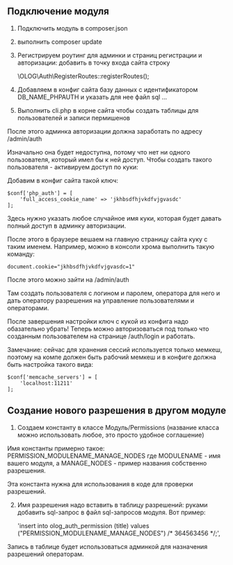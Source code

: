 ## Подключение модуля

1. Подключить модуль в composer.json

2. выполнить composer update

3. Регистрируем роутинг для админки и страниц регистрации и авторизации: добавить в точку входа сайта строку

    \OLOG\Auth\RegisterRoutes::registerRoutes();

4. Добавляем в конфиг сайта базу данных с идентификатором DB_NAME_PHPAUTH и указать для нее файл sql ...

5. Выполнить cli.php в корне сайта чтобы создать таблицы для пользователей и записи пермишенов

После этого админка авторизации должна заработать по адресу /admin/auth

Изначально она будет недоступна, потому что нет ни одного пользователя, который имел бы к ней доступ. Чтобы создать такого пользователя - активируем доступ по куки:

Добавим в конфиг сайта такой ключ:

    $conf['php_auth'] = [
        'full_access_cookie_name' => 'jkhbsdfhjvkdfvjgvasdc'
    ];

Здесь нужно указать любое случайное имя куки, которая будет давать полный доступ в админку авторизации.

После этого в браузере вешаем на главную страницу сайта куку с таким именем. Например, можно в консоли хрома выполнить такую команду:

    document.cookie="jkhbsdfhjvkdfvjgvasdc=1"

После этого можно зайти на /admin/auth

Там создать пользователя с логином и паролем, оператора для него и дать оператору разрешения на управление пользователями и операторами.

После завершения настройки ключ с кукой из конфига надо обазательно убрать! Теперь можно авторизоваться под только что созданным пользователем на странице /auth/login и работать.

Замечание: сейчас для хранения сессий используется только мемкеш, поэтому на компе должен быть рабочий мемкеш и в конфиге должна быть настройка такого вида:

    $conf['memcache_servers'] = [
        'localhost:11211'
    ];

## Создание нового разрешения в другом модуле

1. Создаем константу в классе Модуль/Permissions (название класса можно использовать любое, это просто удобное соглашение)

Имя константы примерно такое: PERMISSION_MODULENAME_MANAGE_NODES где MODULENAME - имя вашего модуля, а MANAGE_NODES - пример названия собственно разрешения.

Эта константа нужна для использования в коде для проверки разрешений.

2. Имя разрешения надо вставить в таблицу разрешений: руками добавить sql-запрос в файл sql-запросов модуля. Вот пример:

    'insert into olog_auth_permission (title) values ("PERMISSION_MODULENAME_MANAGE_NODES") /* 364563456 */;',

Запись в таблице будет использоваться админкой для назначения разрешений операторам.
